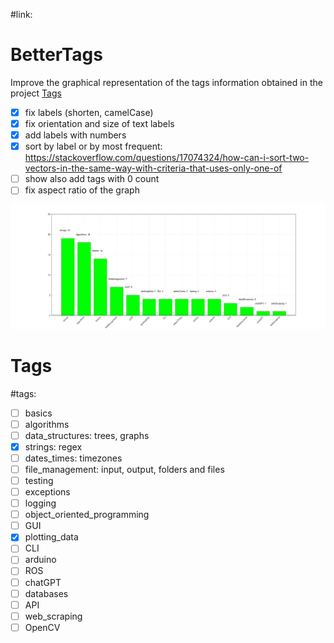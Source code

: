 #link:

# BetterTags
Improve the graphical representation of the tags information obtained in the project [Tags](https://github.com/mhered/cpp_100daysofcode/blob/main/code/Day028_23-04-23/Tags)

- [x] fix labels (shorten, camelCase)
- [x] fix orientation and size of text labels 
- [x] add labels with numbers
- [x] sort by label or by most frequent: https://stackoverflow.com/questions/17074324/how-can-i-sort-two-vectors-in-the-same-way-with-criteria-that-uses-only-one-of
- [ ] show also add tags with 0 count
- [ ] fix aspect ratio of the graph

![](./tag_bars.png)

# Tags
#tags: 

- [ ] basics
- [ ] algorithms
- [ ] data_structures: trees, graphs
- [x] strings: regex
- [ ] dates_times: timezones
- [ ] file_management: input, output, folders and files
- [ ] testing
- [ ] exceptions
- [ ] logging
- [ ] object_oriented_programming
- [ ] GUI
- [x] plotting_data
- [ ] CLI
- [ ] arduino
- [ ] ROS
- [ ] chatGPT
- [ ] databases
- [ ] API
- [ ] web_scraping
- [ ] OpenCV
